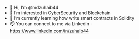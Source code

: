 - 👋 Hi, I’m @mdzuhaib44
- 👀 I’m interested in CyberSecurity and Blockchain
- 🌱 I’m currently learning how write smart contracts in Solidity
- 📫 You can connect to me via Linkedin - https://www.linkedin.com/in/zuhaib44

<!---
mdzuhaib44/mdzuhaib44 is a ✨ special ✨ repository because its `README.md` (this file) appears on your GitHub profile.
You can click the Preview link to take a look at your changes.
--->
